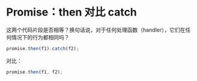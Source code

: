 # Promise：then 对比 catch

这两个代码片段是否相等？换句话说，对于任何处理函数（handler），它们在任何情况下的行为都相同吗？

```js
promise.then(f1).catch(f2);
```

对比：

```js
promise.then(f1, f2);
```
